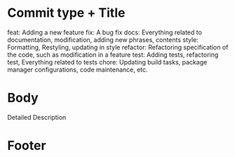 
# Commit type + Title 
feat: Adding a new feature
fix: A bug fix
docs: Everything related to documentation, modification, adding new phrases, contents
style: Formatting, Restyling, updating in style
refactor: Refactoring specification of the code, such as modification in a feature
test: Adding tests, refactoring test, Everything related to tests
chore: Updating build tasks, package manager configurations, code maintenance, etc.

# Body
Detailed Description

# Footer
